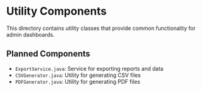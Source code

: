 # Utility Components

This directory contains utility classes that provide common functionality for admin dashboards.

## Planned Components

- `ExportService.java`: Service for exporting reports and data
- `CSVGenerator.java`: Utility for generating CSV files
- `PDFGenerator.java`: Utility for generating PDF files
